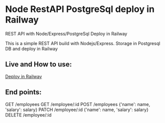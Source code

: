 # Node RestAPI PostgreSql deploy in Railway
REST API with Node/Express/PostgreSql Deploy in Railway


This is a simple REST API build with Nodejs/Express.
Storage in Postgresql DB and deploy in Railway


## Live and How to use:
[Deploy in Railway](https://nodeapipostgresqldeploy-production.up.railway.app/api/employees)


## End points:
GET     /employees
GET     /employee/:id
POST    /employees {'name': name, 'salary': salary}
PATCH   /employee/:id {'name': name, 'salary': salary}
DELETE  /employee/:id
